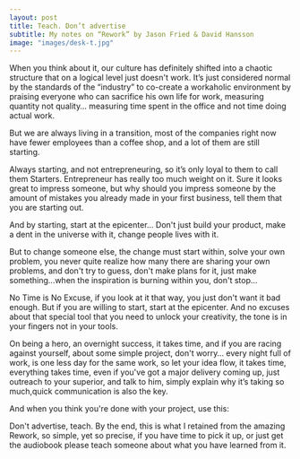 ```yaml
---
layout: post
title: Teach. Don’t advertise
subtitle: My notes on “Rework” by Jason Fried & David Hansson
image: "images/desk-t.jpg"
---
```


When you think about it, our culture has definitely shifted into a chaotic structure that on a logical level just doesn't work. It’s just considered normal by the standards of the “industry” to co-create a workaholic environment by praising everyone who can sacrifice his own life for work, measuring quantity not quality… measuring time spent in the office and not time doing actual work.

But we are always living in a transition, most of the companies right now have fewer employees than a coffee shop, and a lot of them are still starting.

Always starting, and not entrepreneuring, so it’s only loyal to them to call them Starters. Entrepreneur has really too much weight on it. Sure it looks great to impress someone, but why should you impress someone by the amount of mistakes you already made in your first business, tell them that you are starting out.

And by starting, start at the epicenter... Don't just build your product, make a dent in the universe with it, change people lives with it.

But to change someone else, the change must start within, solve your own problem, you never quite realize how many there are sharing your own problems, and don't try to guess, don't make plans for it, just make something...when the inspiration is burning within you, don't stop...

No Time is No Excuse, if you look at it that way, you just don't want it bad enough.
But if you are willing to start, start at the epicenter. And no excuses about that special tool that you need to unlock your creativity, the tone is in your fingers not in your tools.

On being a hero, an overnight success, it takes time, and if you are racing against yourself, about some simple project, don't worry… every night full of work, is one less day for the same work, so let your idea flow, it takes time, everything takes time, even if you've got a major delivery coming up, just outreach to your superior, and talk to him, simply explain why it’s taking so much,quick communication is also the key.

And when you think you're done with your project, use this:

Don't advertise, teach.
By the end, this is what I retained from the amazing Rework, so simple, yet so precise, if you have time to pick it up, or just get the audiobook please teach someone about what you have learned from it.